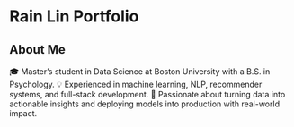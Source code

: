 # Rain Lin Portfolio

## About Me
🎓 Master’s student in Data Science at Boston University with a B.S. in Psychology.
💡 Experienced in machine learning, NLP, recommender systems, and full-stack development.
🚀 Passionate about turning data into actionable insights and deploying models into production with real-world impact.


